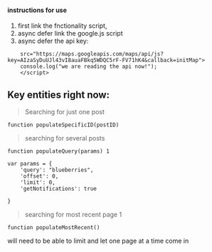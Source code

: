 ####  instructions for use ####
1. first link the fnctionality script,
2. async defer link the google.js script
3. async defer the api key:

``` <script async defer
    src="https://maps.googleapis.com/maps/api/js?key=AIzaSyDuUJl43vI8auaFBkq5WDQC5rF-FV71hK4&callback=initMap">
    console.log("we are reading the api now!");
    </script> 
```
## Key entities right now: ##



> Searching for just one post 

 ` function populateSpecificID(postID) `
 
> searching for several posts


` function populateQuery(params) 1 `
```
var params = {
    'query': "blueberries",
    'offset': 0,
    'limit': 0,
    'getNotifications': true

}
```

> searching for most recent page 1

` function populateMostRecent() `

will need to be able to limit and let one page at a time come in
